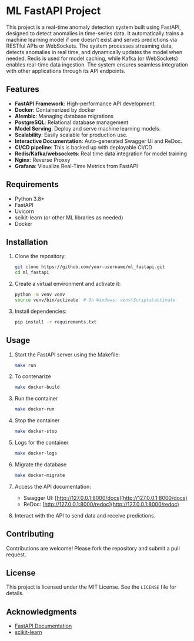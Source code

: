 # ML FastAPI Project

This project is a real-time anomaly detection system built using FastAPI, designed to detect anomalies in time-series data. It automatically trains a machine learning model if one doesn’t exist and serves predictions via RESTful APIs or WebSockets. The system processes streaming data, detects anomalies in real time, and dynamically updates the model when needed. Redis is used for model caching, while Kafka (or WebSockets) enables real-time data ingestion. The system ensures seamless integration with other applications through its API endpoints.

## Features

- **FastAPI Framework**: High-performance API development.
- **Docker**: Containerized by docker
- **Alembic**: Managing database migrations
- **PostgreSQL**: Relational database management
- **Model Serving**: Deploy and serve machine learning models.
- **Scalability**: Easily scalable for production use.
- **Interactive Documentation**: Auto-generated Swagger UI and ReDoc.
- **CI/CD pipeline**: This is backed up with deployable CI/CD
- **Redis/Kafka/websockets**: Real time data integration for model training
- **Nginx**: Reverse Proxxy
- **Grafana**: Visualize Real-Time Metrics from FastAPI

## Requirements

- Python 3.8+
- FastAPI
- Uvicorn
- scikit-learn (or other ML libraries as needed)
- Docker

## Installation

1. Clone the repository:
    ```bash
    git clone https://github.com/your-username/ml_fastapi.git
    cd ml_fastapi
    ```

2. Create a virtual environment and activate it:
    ```bash
    python -m venv venv
    source venv/bin/activate  # On Windows: venv\Scripts\activate
    ```

3. Install dependencies:
    ```bash
    pip install -r requirements.txt
    ```

## Usage

1. Start the FastAPI server using the Makefile:
    ```bash
    make run
    ```

2. To contenarize 
    ``` bash 
    make docker-build
    ```

3. Run the container 
    ``` bash 
    make docker-run
    ```
4. Stop the container 
    ``` bash 
    make docker-stop
    ```

5. Logs for the container 
    ``` bash 
    make docker-logs
    ```

6. Migrate the database
    ``` bash 
    make docker-migrate
    ```

2. Access the API documentation:
    - Swagger UI: [http://127.0.0.1:8000/docs](http://127.0.0.1:8000/docs)
    - ReDoc: [http://127.0.0.1:8000/redoc](http://127.0.0.1:8000/redoc)

3. Interact with the API to send data and receive predictions.

## Contributing

Contributions are welcome! Please fork the repository and submit a pull request.

## License

This project is licensed under the MIT License. See the `LICENSE` file for details.

## Acknowledgments

- [FastAPI Documentation](https://fastapi.tiangolo.com/)
- [scikit-learn](https://scikit-learn.org/)
